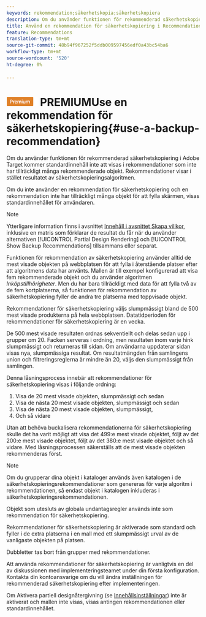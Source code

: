 ```yaml
---
keywords: rekommendation;säkerhetskopia;säkerhetskopiera
description: Om du använder funktionen för rekommenderad säkerhetskopiering i Adobe Target kommer standardinnehåll inte att visas i rekommendationer som inte har tillräckligt många rekommenderade objekt. Rekommendationer visar i stället resultatet av säkerhetskopieringsalgoritmen.
title: Använd en rekommendation för säkerhetskopiering i Recommendations Target
feature: Recommendations
translation-type: tm+mt
source-git-commit: 48b94f967252f5ddb009597456edf0a43bc54ba6
workflow-type: tm+mt
source-wordcount: '520'
ht-degree: 0%

---
```



# ![](/help/assets/premium.png) PREMIUMUse en rekommendation för säkerhetskopiering{#use-a-backup-recommendation}

Om du använder funktionen för rekommenderad säkerhetskopiering i Adobe Target kommer standardinnehåll inte att visas i rekommendationer som inte har tillräckligt många rekommenderade objekt. Rekommendationer visar i stället resultatet av säkerhetskopieringsalgoritmen.

Om du inte använder en rekommendation för säkerhetskopiering och en rekommendation inte har tillräckligt många objekt för att fylla skärmen, visas standardinnehållet för användaren.

>[!NOTE]
>
>Ytterligare information finns i avsnittet [Innehåll i avsnittet Skapa villkor](/help/c-recommendations/c-algorithms/create-new-algorithm.md#content), inklusive en matris som förklarar de resultat du får när du använder alternativen [!UICONTROL Partial Design Rendering] och [!UICONTROL Show Backup Recommendations] tillsammans eller separat.

Funktionen för rekommendation av säkerhetskopiering använder alltid de mest visade objekten på webbplatsen för att fylla i återstående platser efter att algoritmens data har använts. Mallen är till exempel konfigurerad att visa fem rekommenderade objekt och du använder algoritmen *Inköpstillhörigheter*. Men du har bara tillräckligt med data för att fylla två av de fem kortplatserna, så funktionen för rekommendation av säkerhetskopiering fyller de andra tre platserna med toppvisade objekt.

Rekommendationer för säkerhetskopiering väljs slumpmässigt bland de 500 mest visade produkterna på hela webbplatsen. Datatidperioden för rekommendationer för säkerhetskopiering är en vecka.

De 500 mest visade resultaten ordnas sekventiellt och delas sedan upp i grupper om 20. Facken serveras i ordning, men resultaten inom varje hink slumpmässigt och returneras till sidan. Om användarna uppdaterar sidan visas nya, slumpmässiga resultat. Om resultatmängden från samlingens union och filtreringsreglerna är mindre än 20, väljs den slumpmässigt från samlingen.

Denna låsningsprocess innebär att rekommendationer för säkerhetskopiering visas i följande ordning:

1. Visa de 20 mest visade objekten, slumpmässigt och sedan
1. Visa de nästa 20 mest visade objekten, slumpmässigt och sedan
1. Visa de nästa 20 mest visade objekten, slumpmässigt,
1. Och så vidare

Utan att behöva buckalisera rekommendationerna för säkerhetskopiering skulle det ha varit möjligt att visa det 499:e mest visade objektet, följt av det 200:e mest visade objektet, följt av det 380:e mest visade objektet och så vidare. Med låsningsprocessen säkerställs att de mest visade objekten rekommenderas först.

>[!NOTE]
>
>Om du grupperar dina objekt i kataloger används även katalogen i de säkerhetskopieringsrekommendationer som genereras för varje algoritm i rekommendationen, så endast objekt i katalogen inkluderas i säkerhetskopieringsrekommendationen.

Objekt som utesluts av globala undantagsregler används inte som rekommendation för säkerhetskopiering.

Rekommendationer för säkerhetskopiering är aktiverade som standard och fyller i de extra platserna i en mall med ett slumpmässigt urval av de vanligaste objekten på platsen.

Dubbletter tas bort från grupper med rekommendationer.

Att använda rekommendationer för säkerhetskopiering är vanligtvis en del av diskussionen med implementeringsteamet under din första konfiguration. Kontakta din kontoansvarige om du vill ändra inställningen för rekommenderad säkerhetskopiering efter implementeringen.

Om Aktivera partiell designåtergivning (se [Innehållsinställningar](/help/c-recommendations/c-algorithms/create-new-algorithm.md#content)) inte är aktiverat och mallen inte visas, visas antingen rekommendationen eller standardinnehållet.
